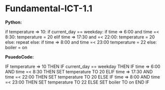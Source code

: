# Fundamental-ICT-1.1

**Python:**

if temperature => 10:
  if current_day == weekday:
    if time => 6:00 and time =< 8:30:
      temperature = 20
    elif time => 17:30 and =< 22:00:
      temperature = 20
    else:
      repeat
  else:
    if time => 8:00 and time =< 23:00
      temperature = 22
else:
  boiler = on

**PsuedoCode:**

IF temperature => 10 THEN
  IF current_day == weekday THEN
    IF time =>  6:00 AND time =< 8:30 THEN
      SET temperature TO 20
    ELIF time => 17:30 AND time =< 22:00 THEN
      SET temperature TO 20
  ELSE
    IF time => 8:00 AND time =< 23:00 THEN
      SET temperature TO 22
ELSE
    SET boiler TO on
END IF
